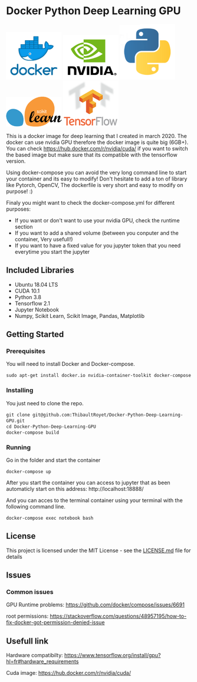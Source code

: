 # Docker Python Deep Learning GPU


<p float="left">
  <img src="images/docker_logo.png" width="150" />
  <img src="images/nvidia_logo.png" width="150" /> 
  <img src="images/python_logo.png" width="150" />
  <img src="images/scikit_learn_logo.png" width="150" />
  <img src="images/tensorflow_logo.png" width="150" />
</p>

This is a docker image for deep learning that I created in march 2020.
The docker can use nvidia GPU therefore the docker image is quite big (6GB+).
You can check https://hub.docker.com/r/nvidia/cuda/ if you want to switch the based image but make sure that its compatible with the tensorflow version.

Using docker-compose you can avoid the very long command line to start your container and its easy to modify!
Don't hesitate to add a ton of library like Pytorch, OpenCV, The dockerfile is very short and easy to modify on purpose! :)

Finaly you might want to check the docker-compose.yml for different purposes:
- If you want or don't want to use your nvidia GPU, check the runtime section
- If you want to add a shared volume (between you conputer and the container, Very usefull!)
- If you want to have a fixed value for you jupyter token that you need everytime you start the jupyter

## Included Libraries
* Ubuntu 18.04 LTS
* CUDA 10.1
* Python 3.8
* Tensorflow 2.1
* Jupyter Notebook
* Numpy, Scikit Learn, Scikit Image, Pandas, Matplotlib


## Getting Started

### Prerequisites

You will need to install Docker and Docker-compose.
```
sudo apt-get install docker.io nvidia-container-toolkit docker-compose
```

### Installing

You just need to clone the repo.

```
git clone git@github.com:ThibaultRoyet/Docker-Python-Deep-Learning-GPU.git
cd Docker-Python-Deep-Learning-GPU
docker-compose build
```

### Running

Go in the folder and start the container
```
docker-compose up
```

After you start the container you can access to jupyter that as been automaticly start on this address:
http://localhost:18888/

And you can acces to the terminal container using your terminal with the following command line.
```
docker-compose exec notebook bash
```


## License

This project is licensed under the MIT License - see the [LICENSE.md](LICENSE.md) file for details


## Issues

### Common issues 

GPU Runtime problems:
https://github.com/docker/compose/issues/6691

root permissions:
https://stackoverflow.com/questions/48957195/how-to-fix-docker-got-permission-denied-issue


## Usefull link

Hardware compatibilty: https://www.tensorflow.org/install/gpu?hl=fr#hardware_requirements

Cuda image: https://hub.docker.com/r/nvidia/cuda/

